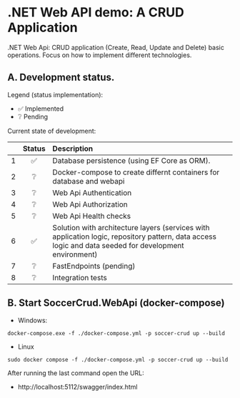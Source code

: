 # .NET Web API demo: A CRUD Application

.NET Web Api: CRUD application (Create, Read, Update and Delete) basic operations. Focus on how to implement different technologies.

## A. Development status.

Legend (status implementation):
- ✅ Implemented
- ❔ Pending

Current state of development:

|| Status | Description | 
| :---: | :---: |     :---    |
|1| ✅ | Database persistence (using EF Core as ORM). |
|2| ❔ | Docker-compose to create differnt containers for database and webapi |
|3| ❔ | Web Api Authentication |
|4| ❔ | Web Api Authorization |
|5| ❔ | Web Api Health checks |
|6| ✅ | Solution with architecture layers (services with application logic, repository pattern, data access logic and data seeded for development environment) |
|7| ❔ | FastEndpoints (pending) |
|8| ❔ | Integration tests |


## B. Start SoccerCrud.WebApi (docker-compose)

- Windows:

```
docker-compose.exe -f ./docker-compose.yml -p soccer-crud up --build
```

- Linux
```
sudo docker compose -f ./docker-compose.yml -p soccer-crud up --build
```

After running the last command open the URL:

- http://localhost:5112/swagger/index.html